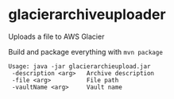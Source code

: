 # glacierarchiveuploader
Uploads a file to AWS Glacier

Build and package everything with `mvn package`

```
Usage: java -jar glacierarchieupload.jar
 -description <arg>   Archive description
 -file <arg>          File path
 -vaultName <arg>     Vault name

```
